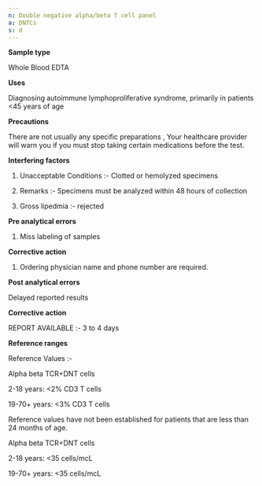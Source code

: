 ```yaml
---
n: Double negative alpha/beta T cell panel
a: DNTCs
s: d
---
```



__Sample type__

Whole Blood EDTA 

__Uses__

Diagnosing autoimmune lymphoproliferative syndrome, primarily in patients <45 years of age

__Precautions__ 

There are not usually any specific preparations , Your healthcare provider will warn you if you must stop taking certain medications before the test.

__Interfering factors__ 

1.	Unacceptable Conditions :- Clotted or hemolyzed specimens

2.	Remarks :- Specimens must be analyzed within 48 hours of collection

3.	Gross lipedmia  :- rejected 

__Pre analytical errors__ 

1.	Miss labeling of samples

__Corrective action__ 

1.	Ordering physician name and phone number are required.

__Post analytical errors__ 

Delayed reported results 

__Corrective action__

REPORT AVAILABLE   :-  3 to 4 days

__Reference ranges__

Reference Values :- 

Alpha beta TCR+DNT cells

2-18 years: <2% CD3 T cells

19-70+ years: <3% CD3 T cells

Reference values have not been established for patients that are less than 24 months of age.
 
Alpha beta TCR+DNT cells

2-18 years: <35 cells/mcL

19-70+ years: <35 cells/mcL